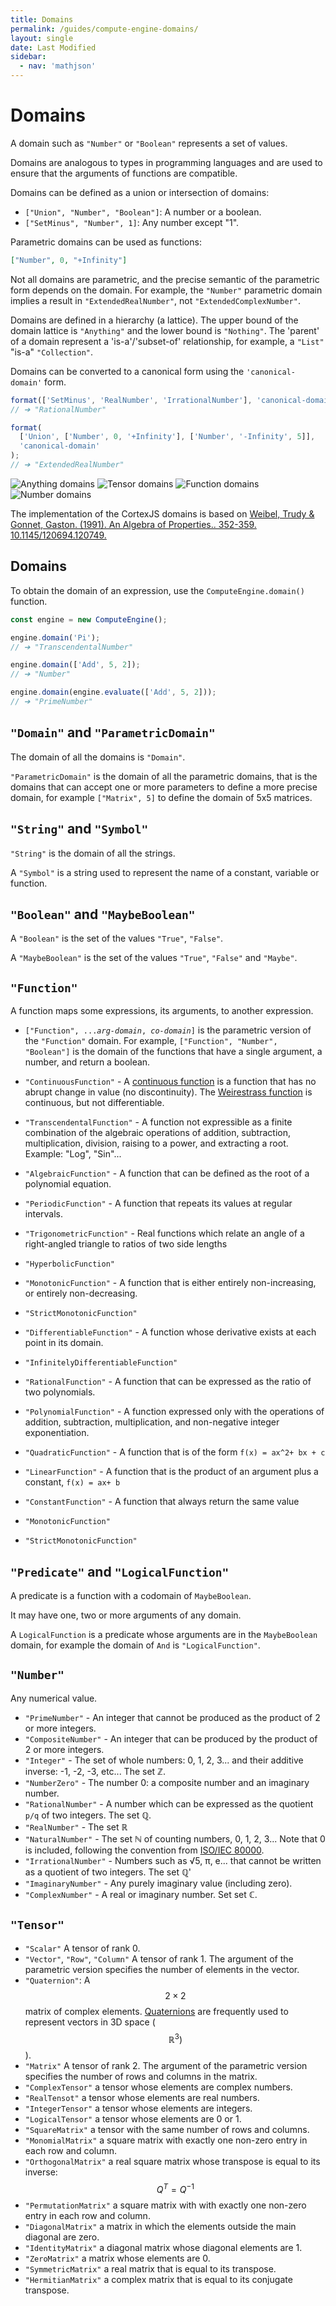 ```yaml
---
title: Domains
permalink: /guides/compute-engine-domains/
layout: single
date: Last Modified
sidebar:
  - nav: 'mathjson'
---
```


<script type='module'>
    import {renderMathInDocument} from '//unpkg.com/mathlive/dist/mathlive.mjs';
    renderMathInDocument();
</script>

# Domains

A domain such as `"Number"` or `"Boolean"` represents a set of values.

Domains are analogous to types in programming languages and are used to ensure
that the arguments of functions are compatible.

Domains can be defined as a union or intersection of domains:

- `["Union", "Number", "Boolean"]`: A number or a boolean.
- `["SetMinus", "Number", 1]`: Any number except "1".

Parametric domains can be used as functions:

```json
["Number", 0, "+Infinity"]
```

Not all domains are parametric, and the precise semantic of the parametric form
depends on the domain. For example, the `"Number"` parametric domain implies a
result in `"ExtendedRealNumber"`, not `"ExtendedComplexNumber"`.

Domains are defined in a hierarchy (a lattice). The upper bound of the domain
lattice is `"Anything"` and the lower bound is `"Nothing"`. The 'parent' of a
domain represent a 'is-a'/'subset-of' relationship, for example, a `"List"`
"is-a" `"Collection"`.

Domains can be converted to a canonical form using the `'canonical-domain'`
form.

```js
format(['SetMinus', 'RealNumber', 'IrrationalNumber'], 'canonical-domain');
// ➔ "RationalNumber"

format(
  ['Union', ['Number', 0, '+Infinity'], ['Number', '-Infinity', 5]],
  'canonical-domain'
);
// ➔ "ExtendedRealNumber"
```

![Anything domains](/assets/domains.001.jpeg 'The top-level domains')
![Tensor domains](/assets/domains.002.jpeg 'The Tensor sub-domains')
![Function domains](/assets/domains.003.jpeg 'The Function sub-domains')
![Number domains](/assets/domains.004.jpeg 'The Number sub-domains')

The implementation of the CortexJS domains is based on
[Weibel, Trudy & Gonnet, Gaston. (1991). An Algebra of Properties.. 352-359. 10.1145/120694.120749. ](https://www.researchgate.net/publication/.221564157_An_Algebra_of_Properties)

## Domains

To obtain the domain of an expression, use the `ComputeEngine.domain()`
function.

```js
const engine = new ComputeEngine();

engine.domain('Pi');
// ➔ "TranscendentalNumber"

engine.domain(['Add', 5, 2]);
// ➔ "Number"

engine.domain(engine.evaluate(['Add', 5, 2]));
// ➔ "PrimeNumber"
```

## `"Domain"` and `"ParametricDomain"`

The domain of all the domains is `"Domain"`.

`"ParametricDomain"` is the domain of all the parametric domains, that is the
domains that can accept one or more parameters to define a more precise domain,
for example `["Matrix", 5]` to define the domain of 5x5 matrices.

## `"String"` and `"Symbol"`

`"String"` is the domain of all the strings.

A `"Symbol"` is a string used to represent the name of a constant, variable or
function.

## `"Boolean"` and `"MaybeBoolean"`

A `"Boolean"` is the set of the values `"True"`, `"False"`.

A `"MaybeBoolean"` is the set of the values `"True"`, `"False"` and `"Maybe"`.

## `"Function"`

A function maps some expressions, its arguments, to another expression.

- `["Function", ...`_`arg-domain`_`, `_`co-domain`_`]` is the parametric version
  of the `"Function"` domain. For example, `["Function", "Number", "Boolean"]`
  is the domain of the functions that have a single argument, a number, and
  return a boolean.

- `"ContinuousFunction"` - A
  [continuous function](https://en.wikipedia.org/wiki/Continuous_function) is a
  function that has no abrupt change in value (no discontinuity). The
  [Weirestrass function](https://en.wikipedia.org/wiki/Weierstrass_function) is
  continuous, but not differentiable.
- `"TranscendentalFunction"` - A function not expressible as a finite
  combination of the algebraic operations of addition, subtraction,
  multiplication, division, raising to a power, and extracting a root. Example:
  "Log", "Sin"...
- `"AlgebraicFunction"` - A function that can be defined as the root of a
  polynomial equation.
- `"PeriodicFunction"` - A function that repeats its values at regular
  intervals.
- `"TrigonometricFunction"` - Real functions which relate an angle of a
  right-angled triangle to ratios of two side lengths
- `"HyperbolicFunction"`
- `"MonotonicFunction"` - A function that is either entirely non-increasing, or
  entirely non-decreasing.
- `"StrictMonotonicFunction"`
- `"DifferentiableFunction"` - A function whose derivative exists at each point
  in its domain.
- `"InfinitelyDifferentiableFunction"`
- `"RationalFunction"` - A function that can be expressed as the ratio of two
  polynomials.
- `"PolynomialFunction"` - A function expressed only with the operations of
  addition, subtraction, multiplication, and non-negative integer
  exponentiation.
- `"QuadraticFunction"` - A function that is of the form `f(x) = ax^2+ bx + c`
- `"LinearFunction"` - A function that is the product of an argument plus a
  constant, `f(x) = ax+ b`
- `"ConstantFunction"` - A function that always return the same value
- `"MonotonicFunction"`
- `"StrictMonotonicFunction"`

## `"Predicate"` and `"LogicalFunction"`

A predicate is a function with a codomain of `MaybeBoolean`.

It may have one, two or more arguments of any domain.

A `LogicalFunction` is a predicate whose arguments are in the `MaybeBoolean`
domain, for example the domain of `And` is `"LogicalFunction"`.

## `"Number"`

Any numerical value.

- `"PrimeNumber"` - An integer that cannot be produced as the product of 2 or
  more integers.
- `"CompositeNumber"` - An integer that can be produced by the product of 2 or
  more integers.
- `"Integer"` - The set of whole numbers: 0, 1, 2, 3... and their additive
  inverse: -1, -2, -3, etc... The set ℤ.
- `"NumberZero"` - The number 0: a composite number and an imaginary number.
- `"RationalNumber"` - A number which can be expressed as the quotient `p/q` of
  two integers. The set ℚ.
- `"RealNumber"` - The set ℝ
- `"NaturalNumber"` - The set ℕ of counting numbers, 0, 1, 2, 3... Note that 0
  is included, following the convention from
  [ISO/IEC 80000](https://en.wikipedia.org/wiki/ISO_80000-2).
- `"IrrationalNumber"` - Numbers such as √5, π, e... that cannot be written as a
  quotient of two integers. The set ℚ'
- `"ImaginaryNumber"` - Any purely imaginary value (including zero).
- `"ComplexNumber"` - A real or imaginary number. Set set ℂ.

## `"Tensor"`

- `"Scalar"` A tensor of rank 0.
- `"Vector"`, `"Row"`, `"Column"` A tensor of rank 1. The argument of the
  parametric version specifies the number of elements in the vector.
- `"Quaternion"`: A $$2\times2$$ matrix of complex elements.
  [Quaternions](https://en.wikipedia.org/wiki/Quaternion) are frequently used to
  represent vectors in 3D space ($$\mathbb{R}^3)$$).
- `"Matrix"` A tensor of rank 2. The argument of the parametric version
  specifies the number of rows and columns in the matrix.
- `"ComplexTensor"` a tensor whose elements are complex numbers.
- `"RealTensot"` a tensor whose elements are real numbers.
- `"IntegerTensor"` a tensor whose elements are integers.
- `"LogicalTensor"` a tensor whose elements are 0 or 1.
- `"SquareMatrix"` a tensor with the same number of rows and columns.
- `"MonomialMatrix"` a square matrix with exactly one non-zero entry in each row
  and column.
- `"OrthogonalMatrix"` a real square matrix whose transpose is equal to its
  inverse: $$Q^T=Q^{-1}$$
- `"PermutationMatrix"` a square matrix with with exactly one non-zero entry in
  each row and column.
- `"DiagonalMatrix"` a matrix in which the elements outside the main diagonal
  are zero.
- `"IdentityMatrix"` a diagonal matrix whose diagonal elements are 1.
- `"ZeroMatrix"` a matrix whose elements are 0.
- `"SymmetricMatrix"` a real matrix that is equal to its transpose.
- `"HermitianMatrix"` a complex matrix that is equal to its conjugate transpose.
